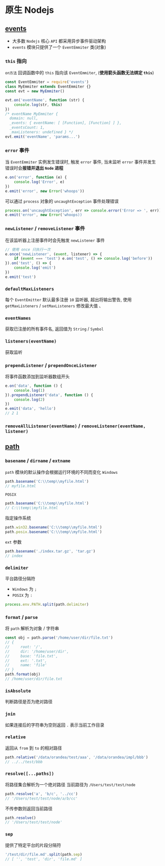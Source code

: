 # 原生 Nodejs

## [events](http://nodejs.cn/api/events.html)
- 大多数 `Nodejs` 核心 `API` 都采用异步事件驱动架构
- `events` 模块只提供了一个 `EventEmmiter` 类(对象)

### `this` 指向
`on方法` 回调函数中的 `this` 指向该 `EventEmmiter`, (**使用箭头函数无法绑定 `this`**)
```javascript
const EventEmmiter = require('events')
class MyEmmiter extends EventEmmiter {}
const evt = new MyEmmiter()

evt.on('eventName', function (str) {
    console.log(str, this)
})
/* eventName MyEmmiter {
  domain: null,
  _events: { eventName: [ [Function], [Function] ] },
  _eventsCount: 1,
  _maxListeners: undefined } */
evt.emit('eventName', 'params...')
```

### `error` 事件
当 `EventEmmiter` 实例发生错误时, 触发 `error` 事件, 当未监听 `error` 事件并发生错误时会**报错并退出 `Node` 进程**

```javascript
e.on('error', function (e) {
    console.log('Error', e)
})
e.emit('error', new Error('whoops'))
```

可以通过 `process` 对象的 `uncaughtException` 事件处理错误
```javascript
process.on('uncaughtException', err => console.error('Error => ', err))
e.emit('error', new Error('whoops))
```

### `newListener` / `removeListener` 事件
在该监听器上注册事件时会先触发 `newListener` 事件

```javascript
// 使用 once 只执行一次
e.once('newListener', (event, listener) => {
    if (event === 'test') e.on('test', () => console.log('before'))
}).on('test', () => {
    console.log('emit')
})
e.emit('test')
```

### `defaultMaxListeners`
每个 `EventEmitter` 默认最多注册 `10` 监听器, 超出将输出警告, 使用 `getMaxListeners` / `setMaxListeners` 修改最大值
、
### `eventNames`
获取已注册的所有事件名, 返回值为 `String` / `Symbol`

### `listeners(eventName)`
获取监听

### `prependListener` / `prependOnceListener`
将事件函数添加到监听器数组开头
```javascript
e.on('data', function () {
    console.log(1)
}).prependListener('data', function () {
    console.log(2)
})
e.emit('data', 'hello')
// 2 1
```

### `removeAllListener(eventName)` / `removeListener(eventName, listener)`

## [path](http://nodejs.cn/api/path.html)

### `basename` / `dirname` / `extname`
`path` 模块的默认操作会根据运行环境的不同而变化
`Windows`
```javascript
path.basename('C:\\temp\\myfile.html')
// myfile.html
```
`POSIX`
```javascript
path.basename('C:\\temp\\myfile.html')
// C:\\temp\\myfile.html
```
指定操作系统
```javascript
path.win32.basename('C:\\temp\\myfile.html')
path.posix.basename('C:\\temp\\myfile.html')
```
`ext` 参数
```javascript
path.basename('./index.tar.gz', 'tar.gz')
// index
```

### `delimiter`
平台路径分隔符
- `Windows` 为 `;`
- `POSIX` 为 `:`
```javascript
process.env.PATH.split(path.delimiter)
```

### `format` / `parse`
将 `path` 解析为对象 / 字符串
```javascript
const obj = path.parse('/home/user/dir/file.txt')
// { 
//     root: '/',
//     dir: '/home/user/dir',
//     base: 'file.txt',
//     ext: '.txt',
//     name: 'file'
// }
path.format(obj)
// /home/user/dir/file.txt
```

### `isAbsolute`
判断路径是否为绝对路径

### `join`
如果连接后的字符串为空则返回 `.` 表示当前工作目录

### `relative`
返回从 `from` 到 `to` 的相对路径
```javascript
path.relative('/data/orandea/test/aaa', '/data/orandea/impl/bbb')
// ../../test/bbb
```

### `resolve([...paths])`
将路径集合解析为一个绝对路径
当前路径为 `/Users/test/test/node`
```javascript
path.resolve('a', 'b/c', '../cc')
// '/Users/test/test/node/a/b/cc'
```
不传参数则返回当前路径
```javascript
path.resolve()
// '/Users/test/test/node'
```

### `sep`
提供了特定平台的片段分隔符
```javascript
'/test/dir/file.md'.split(path.sep)
// [ '', 'test', 'dir', 'file.md' ]
```

